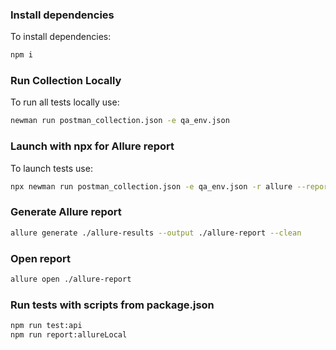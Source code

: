 
### Install dependencies
To install dependencies:

```bash
npm i
```

### Run Collection Locally
To run all tests locally use:

```bash
newman run postman_collection.json -e qa_env.json
```

### Launch with npx for Allure report
To launch tests use:

```bash
npx newman run postman_collection.json -e qa_env.json -r allure --reporter-allure-output=./allure-results
```

### Generate Allure report

```bash
allure generate ./allure-results --output ./allure-report --clean
```

### Open report
```bash
allure open ./allure-report
```



### Run tests with scripts from package.json
```bash
npm run test:api
npm run report:allureLocal
```